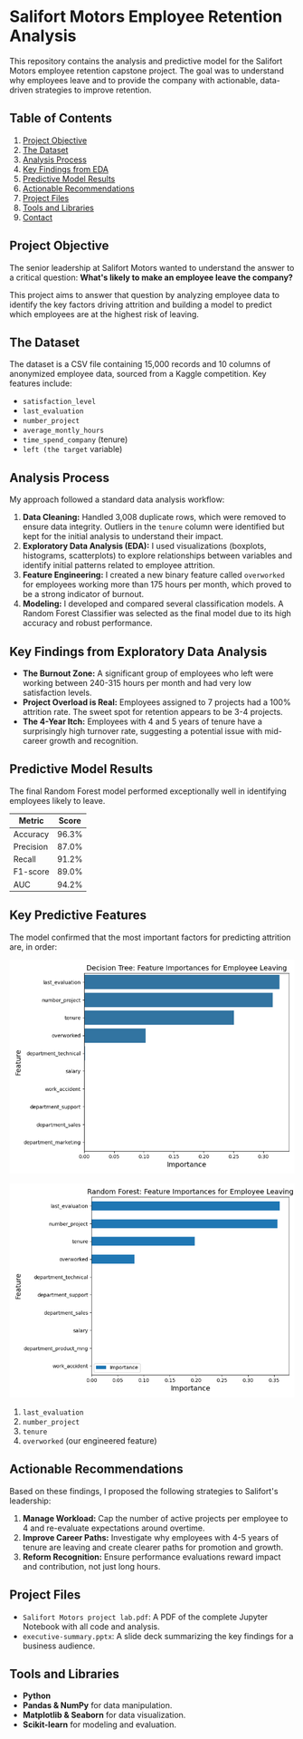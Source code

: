 # Salifort Motors Employee Retention Analysis
This repository contains the analysis and predictive model for the Salifort Motors employee retention capstone project. The goal was to understand why employees leave and to provide the company with actionable, data-driven strategies to improve retention.



## Table of Contents
1. [Project Objective](#project-objective)
2. [The Dataset](#the-dataset)
3. [Analysis Process](#analysis-process)
4. [Key Findings from EDA](#key-findings-from-exploratory-data-analysis)
5. [Predictive Model Results](#predictive-model-results)
6. [Actionable Recommendations](#key-predictive-features)
7. [Project Files](#project-files)
8. [Tools and Libraries](#tools-and-libraries)
9. [Contact](#contact)



## Project Objective
The senior leadership at Salifort Motors wanted to understand the answer to a critical question: **What's likely to make an employee leave the company?**

This project aims to answer that question by analyzing employee data to identify the key factors driving attrition and building a model to predict which employees are at the highest risk of leaving.



## The Dataset
The dataset is a CSV file containing 15,000 records and 10 columns of anonymized employee data, sourced from a Kaggle competition. Key features include:

- `satisfaction_level`
- `last_evaluation`
- `number_project`
- `average_montly_hours`
- `time_spend_company` (tenure)
- `left (the target` variable)



## Analysis Process
My approach followed a standard data analysis workflow:

1. **Data Cleaning:** Handled 3,008 duplicate rows, which were removed to ensure data integrity. Outliers in the `tenure` column were identified but kept for the initial analysis to understand their impact.
2. **Exploratory Data Analysis (EDA):** I used visualizations (boxplots, histograms, scatterplots) to explore relationships between variables and identify initial patterns related to employee attrition.
3. **Feature Engineering:** I created a new binary feature called `overworked` for employees working more than 175 hours per month, which proved to be a strong indicator of burnout.
4. **Modeling:** I developed and compared several classification models. A Random Forest Classifier was selected as the final model due to its high accuracy and robust performance.



## Key Findings from Exploratory Data Analysis
- **The Burnout Zone:** A significant group of employees who left were working between 240-315 hours per month and had very low satisfaction levels.
- **Project Overload is Real:** Employees assigned to 7 projects had a 100% attrition rate. The sweet spot for retention appears to be 3-4 projects.
- **The 4-Year Itch:** Employees with 4 and 5 years of tenure have a surprisingly high turnover rate, suggesting a potential issue with mid-career growth and recognition.



## Predictive Model Results
The final Random Forest model performed exceptionally well in identifying employees likely to leave.

| Metric     | Score           |
|------------|-----------------|
| Accuracy   | 96.3%           |
| Precision  | 87.0%           |
| Recall     | 91.2%           |
| F1-score   | 89.0%           |
| AUC        | 94.2%           |



## Key Predictive Features
The model confirmed that the most important factors for predicting attrition are, in order:

![Decision Tree: Feature Importance](graphs/decision_tree_feature_importance.png)

![Random Forest: Feature Importance](graphs/random_forest_feature_importance.png)

1. `last_evaluation`
2. `number_project`
3. `tenure`
3. `overworked` (our engineered feature)



## Actionable Recommendations
Based on these findings, I proposed the following strategies to Salifort's leadership:

1. **Manage Workload:** Cap the number of active projects per employee to 4 and re-evaluate expectations around overtime.
2. **Improve Career Paths:** Investigate why employees with 4-5 years of tenure are leaving and create clearer paths for promotion and growth.
3. **Reform Recognition:** Ensure performance evaluations reward impact and contribution, not just long hours.



## Project Files
- `Salifort Motors project lab.pdf`: A PDF of the complete Jupyter Notebook with all code and analysis.
- `executive-summary.pptx`: A slide deck summarizing the key findings for a business audience.



## Tools and Libraries
- **Python**
- **Pandas & NumPy** for data manipulation.
- **Matplotlib & Seaborn** for data visualization.
- **Scikit-learn** for modeling and evaluation.
